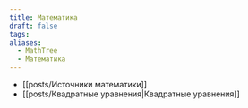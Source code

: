 ```yaml
---
title: Математика
draft: false
tags: 
aliases:
  - MathTree
  - Математика
---
```

- [[posts/Источники математики]]
- [[posts/Квадратные уравнения|Квадратные уравнения]]